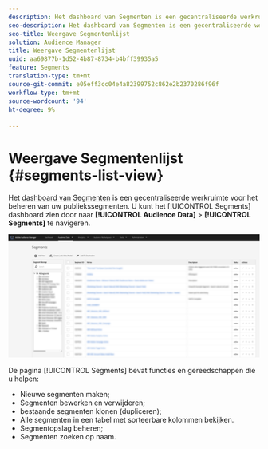 ```yaml
---
description: Het dashboard van Segmenten is een gecentraliseerde werkruimte voor het beheren van bestemmingen.
seo-description: Het dashboard van Segmenten is een gecentraliseerde werkruimte voor het beheren van bestemmingen.
seo-title: Weergave Segmentenlijst
solution: Audience Manager
title: Weergave Segmentenlijst
uuid: aa69877b-1d52-4b87-8734-b4bff39935a5
feature: Segments
translation-type: tm+mt
source-git-commit: e05eff3cc04e4a82399752c862e2b2370286f96f
workflow-type: tm+mt
source-wordcount: '94'
ht-degree: 9%

---
```



# Weergave Segmentenlijst {#segments-list-view}

Het [dashboard van Segmenten](https://bank.demdex.com/portal/Segments/SegmentBuilder.ddx#list) is een gecentraliseerde werkruimte voor het beheren van uw publiekssegmenten. U kunt het [!UICONTROL Segments] dashboard zien door naar **[!UICONTROL Audience Data]** > **[!UICONTROL Segments]** te navigeren.

![segments-dashboard](assets/segments-dashboard.png)

De pagina [!UICONTROL Segments] bevat functies en gereedschappen die u helpen:

* Nieuwe segmenten maken;
* Segmenten bewerken en verwijderen;
* bestaande segmenten klonen (dupliceren);
* Alle segmenten in een tabel met sorteerbare kolommen bekijken.
* Segmentopslag beheren;
* Segmenten zoeken op naam.
